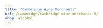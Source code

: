```yaml
---
title: "Cambridge Wine Merchants"
url: /cambridge/cambridge-wine-merchants-3/
shop: alcohol
---
```

